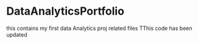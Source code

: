 # DataAnalyticsPortfolio
this contains my first data Analytics proj related files
TThis code has been updated
